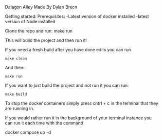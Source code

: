 Daiagon Alley
Made By Dylan Breon

Getting started:
Prerequisites:
-Latest version of docker installed
-latest version of Node installed

Clone the repo and run:
make run

This will build the project and then run it!

If you need a fresh build after you have done edits you can run

    make clean

And then:

    make run

If you want to just build the project and not run it you can run:

    make build

To stop the docker containers simply press cntrl + c in the terminal that they are running in.

If you would rather run it in the background of your terminal instance you can run it each time with the command

docker compose up -d
